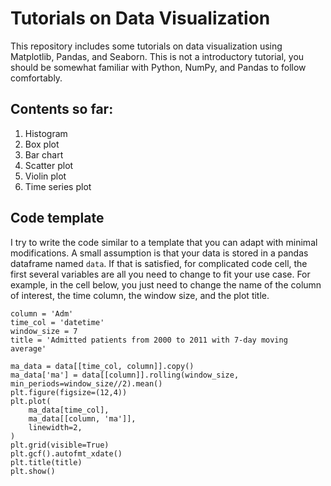 # Tutorials on Data Visualization

This repository includes some tutorials on data visualization using Matplotlib, Pandas, and Seaborn. This is not a introductory tutorial, you should be somewhat familiar with Python, NumPy, and Pandas to follow comfortably.

## Contents so far:

1. Histogram
2. Box plot
3. Bar chart
4. Scatter plot
5. Violin plot
6. Time series plot

## Code template

I try to write the code similar to a template that you can adapt with minimal modifications. A small assumption is that your data is stored in a pandas dataframe named `data`. If that is satisfied, for complicated code cell, the first several variables are all you need to change to fit your use case. For example, in the cell below, you just need to change the name of the column of interest, the time column, the window size, and the plot title.

```
column = 'Adm'
time_col = 'datetime'
window_size = 7
title = 'Admitted patients from 2000 to 2011 with 7-day moving average'

ma_data = data[[time_col, column]].copy()
ma_data['ma'] = data[[column]].rolling(window_size, min_periods=window_size//2).mean()
plt.figure(figsize=(12,4))
plt.plot(
    ma_data[time_col], 
    ma_data[[column, 'ma']],
    linewidth=2,
)
plt.grid(visible=True)
plt.gcf().autofmt_xdate()
plt.title(title)
plt.show()
```